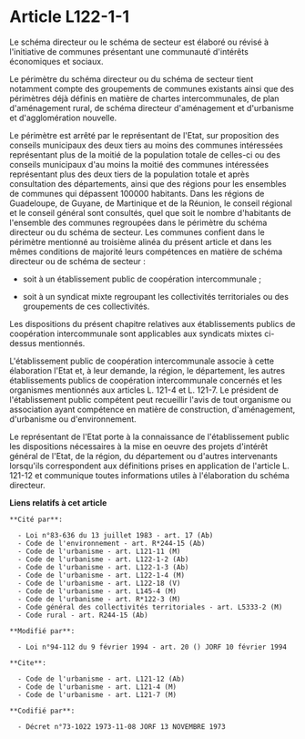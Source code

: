 # Article L122-1-1

Le schéma directeur ou le schéma de secteur est élaboré ou révisé à l'initiative de communes présentant une communauté
d'intérêts économiques et sociaux.

Le périmètre du schéma directeur ou du schéma de secteur tient notamment compte des groupements de communes existants ainsi
que des périmètres déjà définis en matière de chartes intercommunales, de plan d'aménagement rural, de schéma directeur
d'aménagement et d'urbanisme et d'agglomération nouvelle.

Le périmètre est arrêté par le représentant de l'Etat, sur proposition des conseils municipaux des deux tiers au moins des
communes intéressées représentant plus de la moitié de la population totale de celles-ci ou des conseils municipaux d'au
moins la moitié des communes intéressées représentant plus des deux tiers de la population totale et après consultation des
départements, ainsi que des régions pour les ensembles de communes qui dépassent 100000 habitants. Dans les régions de
Guadeloupe, de Guyane, de Martinique et de la Réunion, le conseil régional et le conseil général sont consultés, quel que
soit le nombre d'habitants de l'ensemble des communes regroupées dans le périmètre du schéma directeur ou du schéma de
secteur.    Les communes confient dans le périmètre mentionné au troisième alinéa du présent article et dans les mêmes
conditions de majorité leurs compétences en matière de schéma directeur ou de schéma de secteur :

- soit à un établissement public de coopération intercommunale ;

- soit à un syndicat mixte regroupant les collectivités territoriales ou des groupements de ces collectivités.

Les dispositions du présent chapitre relatives aux établissements publics de coopération intercommunale sont applicables aux
syndicats mixtes ci-dessus mentionnés.

L'établissement public de coopération intercommunale associe à cette élaboration l'Etat et, à leur demande, la région, le
département, les autres établissements publics de coopération intercommunale concernés et les organismes mentionnés aux
articles L. 121-4 et L. 121-7. Le président de l'établissement public compétent peut recueillir l'avis de tout organisme ou
association ayant compétence en matière de construction, d'aménagement, d'urbanisme ou d'environnement.

Le représentant de l'Etat porte à la connaissance de l'établissement public les dispositions nécessaires à la mise en oeuvre
des projets d'intérêt général de l'Etat, de la région, du département ou d'autres intervenants lorsqu'ils correspondent aux
définitions prises en application de l'article L. 121-12 et communique toutes informations utiles à l'élaboration du schéma
directeur.

**Liens relatifs à cet article**

	**Cité par**:

	  - Loi n°83-636 du 13 juillet 1983 - art. 17 (Ab)
	  - Code de l'environnement - art. R*244-15 (Ab)
	  - Code de l'urbanisme - art. L121-11 (M)
	  - Code de l'urbanisme - art. L122-1-2 (Ab)
	  - Code de l'urbanisme - art. L122-1-3 (Ab)
	  - Code de l'urbanisme - art. L122-1-4 (M)
	  - Code de l'urbanisme - art. L122-18 (V)
	  - Code de l'urbanisme - art. L145-4 (M)
	  - Code de l'urbanisme - art. R*122-3 (M)
	  - Code général des collectivités territoriales - art. L5333-2 (M)
	  - Code rural - art. R244-15 (Ab)

	**Modifié par**:

	  - Loi n°94-112 du 9 février 1994 - art. 20 () JORF 10 février 1994

	**Cite**:

	  - Code de l'urbanisme - art. L121-12 (Ab)
	  - Code de l'urbanisme - art. L121-4 (M)
	  - Code de l'urbanisme - art. L121-7 (M)

	**Codifié par**:

	  - Décret n°73-1022 1973-11-08 JORF 13 NOVEMBRE 1973
